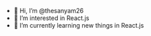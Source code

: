 - 👋 Hi, I’m @thesanyam26
- 👀 I’m interested in React.js
- 🌱 I’m currently learning new things in React.js
